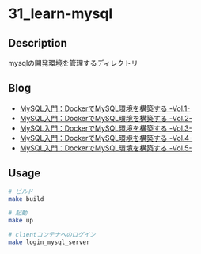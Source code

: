 # 31_learn-mysql

## Description

mysqlの開発環境を管理するディレクトリ

## Blog

- [MySQL入門：DockerでMySQL環境を構築する -Vol.1-](https://yossi-note.com/introduction-to-mysql-build-a-mysql-environment-with-docker-vol-1/)
- [MySQL入門：DockerでMySQL環境を構築する -Vol.2-](https://yossi-note.com/introduction-to-mysql-build-a-mysql-environment-with-docker-vol-2/)
- [MySQL入門：DockerでMySQL環境を構築する -Vol.3-](https://yossi-note.com/introduction-to-mysql-build-a-mysql-environment-with-docker-vol-3/)
- [MySQL入門：DockerでMySQL環境を構築する -Vol.4-](https://yossi-note.com/introduction-to-mysql-build-a-mysql-environment-with-docker-vol-4/)
- [MySQL入門：DockerでMySQL環境を構築する -Vol.5-](https://yossi-note.com/introduction-to-mysql-build-a-mysql-environment-with-docker-vol-5/)

## Usage

```sh
# ビルド
make build

# 起動
make up

# clientコンテナへのログイン
make login_mysql_server
```
